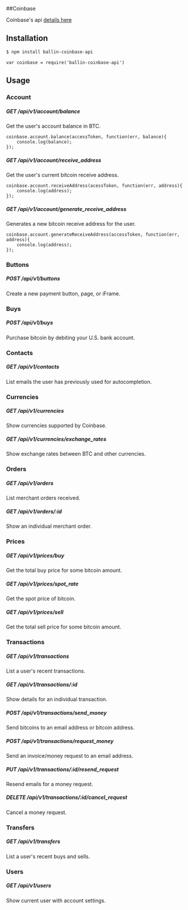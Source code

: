 ##Coinbase

Coinbase's api [details here](https://coinbase.com/api/doc)

## Installation

```bash
$ npm install ballin-coinbase-api
```

```
var coinbase = require('ballin-coinbase-api')
```

## Usage

### Account

##### GET /api/v1/account/balance
Get the user's account balance in BTC.

```
coinbase.account.balance(accessToken, function(err, balance){
    console.log(balance);
});
```

##### GET /api/v1/account/receive_address
Get the user's current bitcoin receive address.

```
coinbase.account.receiveAddress(acessToken, function(err, address){
    console.log(address); 
});
```

##### GET /api/v1/account/generate_receive_address
Generates a new bitcoin receive address for the user.

```
coinbase.account.generateReceiveAddress(accessToken, function(err, address){
    console.log(address);
});
```

### Buttons

##### POST /api/v1/buttons
Create a new payment button, page, or iFrame.

### Buys

##### POST /api/v1/buys
Purchase bitcoin by debiting your U.S. bank account.

### Contacts

##### GET /api/v1/contacts
List emails the user has previously used for autocompletion.

### Currencies

##### GET /api/v1/currencies
Show currencies supported by Coinbase.

##### GET /api/v1/currencies/exchange_rates
Show exchange rates between BTC and other currencies.

### Orders

##### GET /api/v1/orders
List merchant orders received.

##### GET /api/v1/orders/:id
Show an individual merchant order.

### Prices

##### GET /api/v1/prices/buy
Get the total buy price for some bitcoin amount.

##### GET /api/v1/prices/spot_rate
Get the spot price of bitcoin.

##### GET /api/v1/prices/sell
Get the total sell price for some bitcoin amount.

### Transactions

##### GET /api/v1/transactions
List a user's recent transactions.

##### GET /api/v1/transactions/:id
Show details for an individual transaction.

##### POST /api/v1/transactions/send_money
Send bitcoins to an email address or bitcoin address.

##### POST /api/v1/transactions/request_money
Send an invoice/money request to an email address.

##### PUT /api/v1/transactions/:id/resend_request
Resend emails for a money request.

##### DELETE /api/v1/transactions/:id/cancel_request
Cancel a money request.

### Transfers

##### GET /api/v1/transfers
List a user's recent buys and sells.

### Users

##### GET /api/v1/users
Show current user with account settings.

